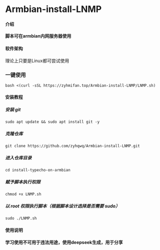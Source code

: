 # Armbian-install-LNMP
#### 介绍
**脚本可在armbian内网服务器使用**

#### 软件架构
理论上只要是Linux都可尝试使用

### 一键使用
```
bash <(curl -sSL https://zyhmifan.top/Armbian-install-LNMP/LNMP.sh)
```


#### 安装教程
##### 安装 git
```
sudo apt update && sudo apt install git -y
```
##### 克隆仓库
```
git clone https://github.com/zyhqwq/Armbian-install-LNMP.git
```
##### 进入仓库目录
```
cd install-typecho-on-armbian
```
##### 赋予脚本执行权限
```
chmod +x LNMP.sh
```
##### 以 root 权限执行脚本（根据脚本设计选择是否需要 sudo）
```
sudo ./LNMP.sh
```

#### 使用说明

**学习使用不可用于违法用途，使用deepseek生成，用于分享**
